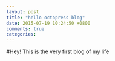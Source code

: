 ```yaml
---
layout: post
title: "hello octopress blog"
date: 2015-07-19 10:24:50 +0800
comments: true
categories: 
---
```


#Hey! This is the very first blog of my life
